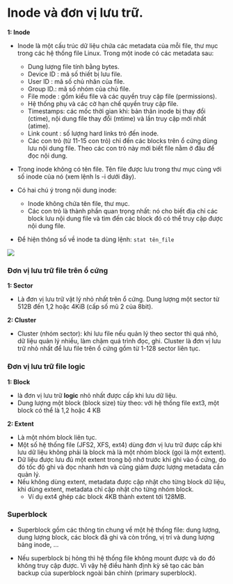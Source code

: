 # Inode và đơn vị lưu trữ.

**1: Inode**
- Inode là một cấu trúc dữ liệu chứa các metadata của mỗi file, thư mục trong các hệ thống file Linux. Trong một inode có các metadata sau:
  - Dung lượng file tính bằng bytes.
  - Device ID : mã số thiết bị lưu file.
  - User ID : mã số chủ nhân của file.
  - Group ID.: mã số nhóm của chủ file.
  - File mode : gồm kiểu file và các quyền truy cập file (permissions).
  - Hệ thống phụ và các cờ hạn chế quyền truy cập file.
  - Timestamps: các mốc thời gian khi: bản thân inode bị thay đổi (ctime), nội dung file thay đổi (mtime) và lần truy cập mới nhất (atime).
  - Link count : số lượng hard links trỏ đến inode.
  - Các con trỏ (từ 11-15 con trỏ) chỉ đến các blocks trên ổ cứng dùng lưu nội dung file. Theo các con trỏ này mới biết file nằm ở đâu để đọc nội dung.
- Trong inode không có tên file. Tên file được lưu trong thư mục cùng với số inode của nó (xem lệnh ls -i dưới đây).
- Có hai chú ý trong nội dung inode:

  - Inode không chứa tên file, thư mục.
  - Các con trỏ là thành phần quan trọng nhất: nó cho biết địa chỉ các block lưu nội dung file và tìm đến các block đó có thể truy cập được nội dung file.

- Để hiện thông số về inode ta dùng lệnh: ``stat tên_file``

![](https://www.slashroot.in/sites/default/files/inode%20structure%20of%20a%20directory.png)  

### Đơn vị lưu trữ file trên ổ cứng
**1: Sector**
- Là đơn vị lưu trữ vật lý nhỏ nhất trên ổ cứng. Dung lượng một sector từ 512B đến 1,2 hoặc 4KiB (cấp số mũ 2 của 8bit).

**2: Cluster**
- Cluster (nhóm sector): khi lưu file nếu quản lý theo sector thì quá nhỏ, dữ liệu quản lý nhiều, làm chậm quá trình đọc, ghi. Cluster là đơn vị lưu trữ nhỏ nhất để lưu file trên ổ cứng gồm từ 1-128 sector liên tục.

### Đơn vị lưu trữ file logic
**1: Block**
- là đơn vị lưu trữ **logic** nhỏ nhất được cấp khi lưu dữ liệu.
- Dung lượng một block (block size) tùy theo: với hệ thống file ext3, một block có thể là 1,2 hoặc 4 KB

**2: Extent** 
- Là một nhóm block liên tục.
- Một số hệ thống file (JFS2, XFS, ext4) dùng đơn vị lưu trữ được cấp khi lưu dữ liệu không phải là block mà là một nhóm block (gọi là một extent).
- Dữ liệu được lưu đủ một extent trong bộ nhớ trước khi ghi vào ổ cứng, do đó tốc độ ghi và đọc nhanh hơn và cũng giảm được lượng metadata cần quản lý. 
- Nếu không dùng extent, metadata được cập nhật cho từng block dữ liệu, khi dùng extent, metadata chỉ cập nhật cho từng nhóm block.
  - Ví dụ ext4 ghép các block 4KB thành extent tới 128MB.

### Superblock

- Superblock gồm các thông tin chung về một hệ thống file: dung lượng, dung lượng block, các block đã ghi và còn trống, vị trí và dung lượng bảng inode, …

- Nếu superblock bị hỏng thì hệ thống file không mount được và do đó không truy cập được. Vì vậy hệ điều hành định kỳ sẽ tạo các bản backup của superblock ngoài bản chính (primary superblock).
